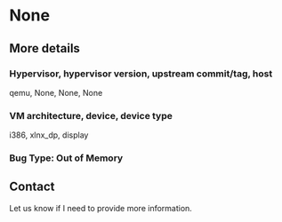 # None

## More details

### Hypervisor, hypervisor version, upstream commit/tag, host
qemu, None, None, None

### VM architecture, device, device type
i386, xlnx_dp, display

### Bug Type: Out of Memory

## Contact

Let us know if I need to provide more information.
